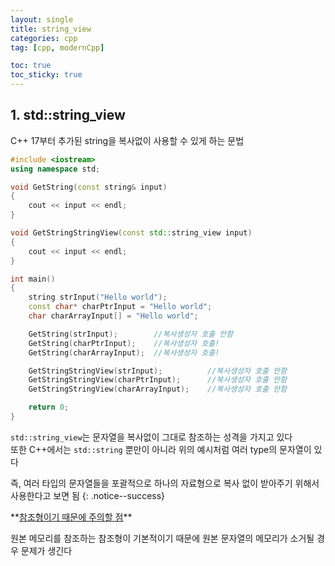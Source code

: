 ```yaml
---
layout: single
title: string_view
categories: cpp
tag: [cpp, modernCpp]

toc: true
toc_sticky: true
---
```


## 1. std::string_view
C++ 17부터 추가된 string을 복사없이 사용할 수 있게 하는 문법

```cpp
#include <iostream>
using namespace std;

void GetString(const string& input)
{
	cout << input << endl;
}

void GetStringStringView(const std::string_view input)
{
	cout << input << endl;
}

int main()
{
	string strInput("Hello world");
	const char* charPtrInput = "Hello world";
	char charArrayInput[] = "Hello world";

	GetString(strInput);		//복사생성자 호출 안함
	GetString(charPtrInput);	//복사생성자 호출!
	GetString(charArrayInput);	//복사생성자 호출!

	GetStringStringView(strInput);			//복사생성자 호출 안함
	GetStringStringView(charPtrInput);		//복사생성자 호출 안함
	GetStringStringView(charArrayInput);	//복사생성자 호출 안함

	return 0;
}
```
`std::string_view`는 문자열을 복사없이 그대로 참조하는 성격을 가지고 있다<br>
또한 C++에서는 `std::string` 뿐만이 아니라 위의 예시처럼 여러 type의 문자열이 있다

즉, 여러 타입의 문자열들을 포괄적으로 하나의 자료형으로 복사 없이 받아주기 위해서 사용한다고 보면 됨
{: .notice--success} 

<div class="notice--danger" markdown="1">
**<u>참조형이기 때문에 주의할 점</u>** 

원본 메모리를 참조하는 참조형이 기본적이기 때문에 원본 문자열의 메모리가 소거될 경우 문제가 생긴다
</div>
